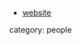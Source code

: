 
* [website](http://home.mathematik.uni-freiburg.de/arithmetische-geometrie/wendt.html)

category: people